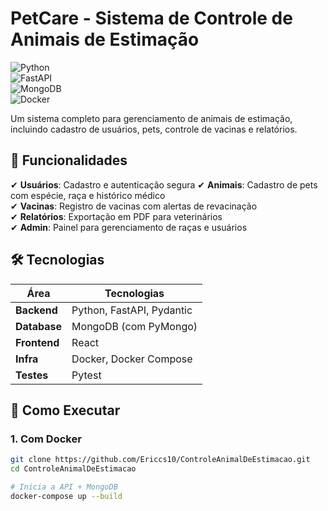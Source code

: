 # PetCare - Sistema de Controle de Animais de Estimação  

![Python](https://img.shields.io/badge/Python-3.9%2B-blue)  
![FastAPI](https://img.shields.io/badge/FastAPI-0.85-green)  
![MongoDB](https://img.shields.io/badge/MongoDB-5.0-yellowgreen)  
![Docker](https://img.shields.io/badge/Docker-3.8-lightblue)  

Um sistema completo para gerenciamento de animais de estimação, incluindo cadastro de usuários, pets, controle de vacinas e relatórios.  

## 📌 Funcionalidades  
✔ **Usuários**: Cadastro e autenticação segura 
✔ **Animais**: Cadastro de pets com espécie, raça e histórico médico  
✔ **Vacinas**: Registro de vacinas com alertas de revacinação  
✔ **Relatórios**: Exportação em PDF para veterinários  
✔ **Admin**: Painel para gerenciamento de raças e usuários  

## 🛠 Tecnologias  
| Área         | Tecnologias |  
|--------------|------------|  
| **Backend**  | Python, FastAPI, Pydantic |  
| **Database** | MongoDB (com PyMongo) |  
| **Frontend** | React |  
| **Infra**    | Docker, Docker Compose |  
| **Testes**   | Pytest |  

## 🚀 Como Executar  

### 1. Com Docker 
```bash  
git clone https://github.com/Ericcs10/ControleAnimalDeEstimacao.git  
cd ControleAnimalDeEstimacao  

# Inicia a API + MongoDB  
docker-compose up --build
